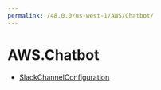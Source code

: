 ```yaml
---
permalink: /48.0.0/us-west-1/AWS/Chatbot/
---
```


# AWS.Chatbot



* [SlackChannelConfiguration](SlackChannelConfiguration.md)